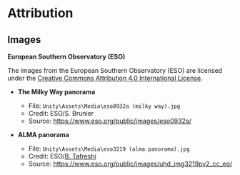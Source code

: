# Attribution

## Images

**European Southern Observatory (ESO)**

The images from the European Southern Observatory (ESO) are licensed under the [Creative Commons Attribution 4.0 International License](http://creativecommons.org/licenses/by/4.0/).

* **The Milky Way panorama**
    * File: `Unity\Assets\Media\eso0932a (milky way).jpg`
    * Credit: ESO/S. Brunier
    * Source: https://www.eso.org/public/images/eso0932a/

* **ALMA panorama**
    * File: `Unity\Assets\Media\eso3219 (alma panorama).jpg`
    * Credit: ESO/[B. Tafreshi](https://twanight.org/)
    * Source: https://www.eso.org/public/images/uhd_img3219pv2_cc_eq/